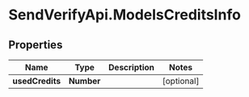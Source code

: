 # SendVerifyApi.ModelsCreditsInfo

## Properties
Name | Type | Description | Notes
------------ | ------------- | ------------- | -------------
**usedCredits** | **Number** |  | [optional] 


